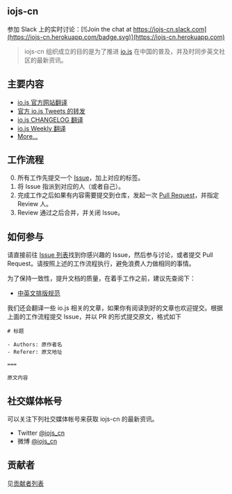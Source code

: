 iojs-cn
----------

参加 Slack 上的实时讨论：[![Join the chat at https://iojs-cn.slack.com](https://iojs-cn.herokuapp.com/badge.svg)](https://iojs-cn.herokuapp.com)

> iojs-cn 组织成立的目的是为了推进 [io.js](https://iojs.org/) 在中国的普及，并及时同步英文社区的最新资讯。


## 主要内容

- [io.js 官方网站翻译](https://github.com/iojs/website/tree/i18n-static/public/i18n/cn)
- [官方 io.js Tweets 的转发](https://twitter.com/official_iojs)
- [io.js CHANGELOG 翻译](https://github.com/iojs/io.js/blob/v1.x/CHANGELOG.md)
- [io.js Weekly 翻译](https://medium.com/@iojs)
- [More...](https://github.com/iojs/iojs-cn/issues)

## 工作流程

0. 所有工作先提交一个 [Issue](https://github.com/iojs/iojs-cn/issues)，加上对应的标签。
0. 将 Issue 指派到对应的人（或者自己）。
0. 完成工作之后如果有内容需要提交到仓库，发起一次 [Pull Request](https://github.com/iojs/iojs-cn/pulls)，并指定 Review 人。
0. Review 通过之后合并，并关闭 Issue。

## 如何参与

请直接前往 [Issue 列表](https://github.com/iojs/iojs-cn/issues)找到你感兴趣的 Issue，然后参与讨论，或者提交 Pull Request。请按照上述的工作流程执行，避免浪费人力做相同的事情。

为了保持一致性，提升文档的质量，在着手工作之前，建议先查阅下：

- [中英文排版规范](https://github.com/sparanoid/chinese-copywriting-guidelines)

我们还会翻译一些 io.js 相关的文章，如果你有阅读到好的文章也欢迎提交。根据上面的工作流程提交 Issue，并以 PR 的形式提交原文，格式如下

```
# 标题

- Authors: 原作者名
- Referer: 原文地址

===

原文内容

```

## 社交媒体帐号

可以关注下列社交媒体帐号来获取 iojs-cn 的最新资讯。

- Twitter [@iojs_cn](https://twitter.com/iojs_cn)
- 微博 [@iojs_cn](http://weibo.com/iojscn)

## 贡献者

见[贡献者列表](https://github.com/iojs/iojs-cn/graphs/contributors)
